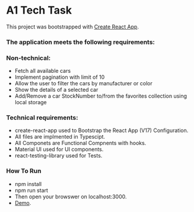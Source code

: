 # A1 Tech Task

This project was bootstrapped with [Create React App](https://github.com/facebook/create-react-app).

### The application meets the following requirements:

### Non-technical:

- Fetch all available cars
- Implement pagination with limit of 10
- Allow the user to filter the cars by manufacturer or color
- Show the details of a selected car
- Add/Remove a car StockNumber to/from the favorites collection using local storage

### Technical requirements:

- create-react-app used to Bootstrap the React App (V17) Configuration.
- All files are implmented in Typescipt.
- All Componets are Functional Compnents with hooks.
- Material UI used for UI components.
- react-testing-library used for Tests.

### How To Run

- npm install
- npm run start
- Then open your browswer on localhost:3000.
- [Demo](https://9l1it.csb.app/).
